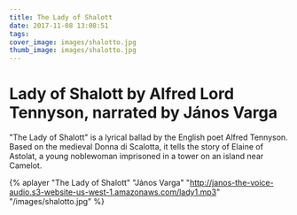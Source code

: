 ```yaml
---
title: The Lady of Shalott
date: 2017-11-08 13:08:51
tags:
cover_image: images/shalotto.jpg
thumb_image: images/shalotto.jpg
---
```

# Lady of Shalott by Alfred Lord Tennyson, narrated by János Varga

"The Lady of Shalott" is a lyrical ballad by the English poet Alfred Tennyson. Based on the medieval Donna di Scalotta, it tells the story of Elaine of Astolat, a young noblewoman imprisoned in a tower on an island near Camelot.

{% aplayer "The Lady of Shalott" "János Varga" "http://janos-the-voice-audio.s3-website-us-west-1.amazonaws.com/lady1.mp3" "/images/shalotto.jpg"  %}
